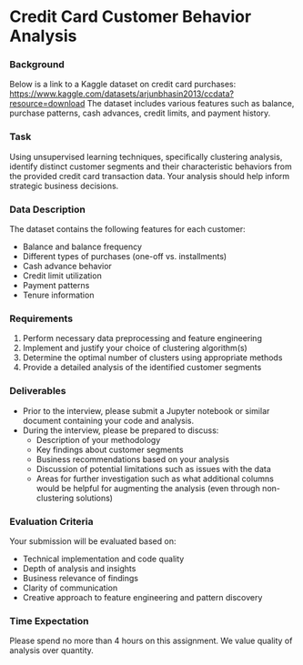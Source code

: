 # Credit Card Customer Behavior Analysis

### Background
Below is a link to a Kaggle dataset on credit card purchases:
https://www.kaggle.com/datasets/arjunbhasin2013/ccdata?resource=download 
The dataset includes various features such as balance, purchase patterns, cash advances, credit limits, and payment history.

### Task
Using unsupervised learning techniques, specifically clustering analysis, identify distinct customer segments and their characteristic behaviors from the provided credit card transaction data. Your analysis should help inform strategic business decisions.

### Data Description
The dataset contains the following features for each customer:
- Balance and balance frequency
- Different types of purchases (one-off vs. installments)
- Cash advance behavior
- Credit limit utilization
- Payment patterns
- Tenure information

### Requirements
1. Perform necessary data preprocessing and feature engineering
2. Implement and justify your choice of clustering algorithm(s)
3. Determine the optimal number of clusters using appropriate methods
4. Provide a detailed analysis of the identified customer segments

### Deliverables
- Prior to the interview, please submit a Jupyter notebook or similar document containing your code and analysis.
- During the interview, please be prepared to discuss:
  - Description of your methodology
  - Key findings about customer segments
  - Business recommendations based on your analysis
  - Discussion of potential limitations such as issues with the data
  - Areas for further investigation such as what additional columns would be helpful for augmenting the analysis (even through non-clustering solutions)

### Evaluation Criteria
Your submission will be evaluated based on:
- Technical implementation and code quality
- Depth of analysis and insights
- Business relevance of findings
- Clarity of communication
- Creative approach to feature engineering and pattern discovery

### Time Expectation
Please spend no more than 4 hours on this assignment. We value quality of analysis over quantity.



